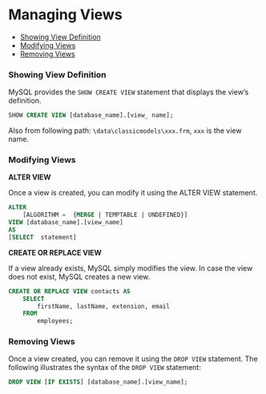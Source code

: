 # Managing Views

* [Showing View Definition](#showing-view-definition)
* [Modifying Views](#modifying-views)
* [Removing Views](#removing-views)

### Showing View Definition
MySQL provides the `SHOW CREATE VIEW` statement that displays the view’s definition.
```sql
SHOW CREATE VIEW [database_name].[view_ name];
```
Also from following path: `\data\classicmodels\xxx.frm`, `xxx` is the view name.

### Modifying Views
**ALTER VIEW**

Once a view is created, you can modify it using the ALTER VIEW statement.
```sql
ALTER
    [ALGORITHM =  {MERGE | TEMPTABLE | UNDEFINED}]
VIEW [database_name].[view_name]
AS
[SELECT  statement]
```

**CREATE OR REPLACE VIEW**

If a view already exists, MySQL simply modifies the view. In case the view does not exist, MySQL creates a new view.
```sql
CREATE OR REPLACE VIEW contacts AS
    SELECT
        firstName, lastName, extension, email
    FROM
        employees;
```

### Removing Views
Once a view created, you can remove it using the `DROP VIEW` statement. The following illustrates the syntax of the `DROP VIEW` statement:
```sql
DROP VIEW [IF EXISTS] [database_name].[view_name];
```
